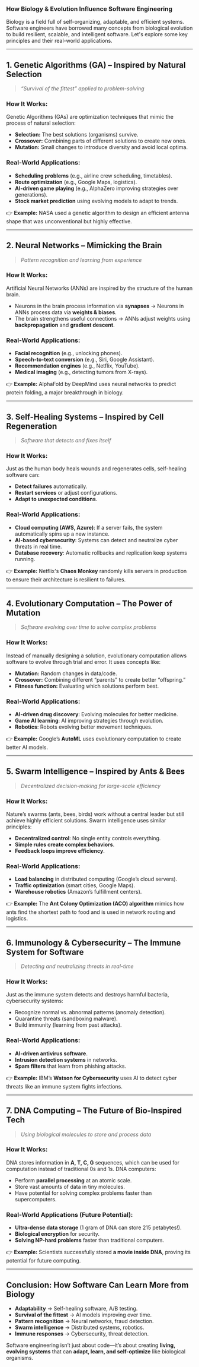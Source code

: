 ### **How Biology & Evolution Influence Software Engineering**  

Biology is a field full of self-organizing, adaptable, and efficient systems. Software engineers have borrowed many concepts from biological evolution to build resilient, scalable, and intelligent software. Let's explore some key principles and their real-world applications.  

---

## **1. Genetic Algorithms (GA) – Inspired by Natural Selection**  
> *“Survival of the fittest” applied to problem-solving*  

### **How It Works:**  
Genetic Algorithms (GAs) are optimization techniques that mimic the process of natural selection:  
- **Selection:** The best solutions (organisms) survive.  
- **Crossover:** Combining parts of different solutions to create new ones.  
- **Mutation:** Small changes to introduce diversity and avoid local optima.  

### **Real-World Applications:**  
- **Scheduling problems** (e.g., airline crew scheduling, timetables).  
- **Route optimization** (e.g., Google Maps, logistics).  
- **AI-driven game playing** (e.g., AlphaZero improving strategies over generations).  
- **Stock market prediction** using evolving models to adapt to trends.  

👉 **Example:** NASA used a genetic algorithm to design an efficient antenna shape that was unconventional but highly effective.  

---

## **2. Neural Networks – Mimicking the Brain**  
> *Pattern recognition and learning from experience*  

### **How It Works:**  
Artificial Neural Networks (ANNs) are inspired by the structure of the human brain.  
- Neurons in the brain process information via **synapses** → Neurons in ANNs process data via **weights & biases**.  
- The brain strengthens useful connections → ANNs adjust weights using **backpropagation** and **gradient descent**.  

### **Real-World Applications:**  
- **Facial recognition** (e.g., unlocking phones).  
- **Speech-to-text conversion** (e.g., Siri, Google Assistant).  
- **Recommendation engines** (e.g., Netflix, YouTube).  
- **Medical imaging** (e.g., detecting tumors from X-rays).  

👉 **Example:** AlphaFold by DeepMind uses neural networks to predict protein folding, a major breakthrough in biology.  

---

## **3. Self-Healing Systems – Inspired by Cell Regeneration**  
> *Software that detects and fixes itself*  

### **How It Works:**  
Just as the human body heals wounds and regenerates cells, self-healing software can:  
- **Detect failures** automatically.  
- **Restart services** or adjust configurations.  
- **Adapt to unexpected conditions**.  

### **Real-World Applications:**  
- **Cloud computing (AWS, Azure)**: If a server fails, the system automatically spins up a new instance.  
- **AI-based cybersecurity**: Systems can detect and neutralize cyber threats in real time.  
- **Database recovery**: Automatic rollbacks and replication keep systems running.  

👉 **Example:** Netflix's **Chaos Monkey** randomly kills servers in production to ensure their architecture is resilient to failures.  

---

## **4. Evolutionary Computation – The Power of Mutation**  
> *Software evolving over time to solve complex problems*  

### **How It Works:**  
Instead of manually designing a solution, evolutionary computation allows software to evolve through trial and error. It uses concepts like:  
- **Mutation:** Random changes in data/code.  
- **Crossover:** Combining different “parents” to create better “offspring.”  
- **Fitness function:** Evaluating which solutions perform best.  

### **Real-World Applications:**  
- **AI-driven drug discovery**: Evolving molecules for better medicine.  
- **Game AI learning**: AI improving strategies through evolution.  
- **Robotics**: Robots evolving better movement techniques.  

👉 **Example:** Google’s **AutoML** uses evolutionary computation to create better AI models.  

---

## **5. Swarm Intelligence – Inspired by Ants & Bees**  
> *Decentralized decision-making for large-scale efficiency*  

### **How It Works:**  
Nature’s swarms (ants, bees, birds) work without a central leader but still achieve highly efficient solutions. Swarm intelligence uses similar principles:  
- **Decentralized control**: No single entity controls everything.  
- **Simple rules create complex behaviors**.  
- **Feedback loops improve efficiency**.  

### **Real-World Applications:**  
- **Load balancing** in distributed computing (Google’s cloud servers).  
- **Traffic optimization** (smart cities, Google Maps).  
- **Warehouse robotics** (Amazon’s fulfillment centers).  

👉 **Example:** The **Ant Colony Optimization (ACO) algorithm** mimics how ants find the shortest path to food and is used in network routing and logistics.  

---

## **6. Immunology & Cybersecurity – The Immune System for Software**  
> *Detecting and neutralizing threats in real-time*  

### **How It Works:**  
Just as the immune system detects and destroys harmful bacteria, cybersecurity systems:  
- Recognize normal vs. abnormal patterns (anomaly detection).  
- Quarantine threats (sandboxing malware).  
- Build immunity (learning from past attacks).  

### **Real-World Applications:**  
- **AI-driven antivirus software**.  
- **Intrusion detection systems** in networks.  
- **Spam filters** that learn from phishing attacks.  

👉 **Example:** IBM’s **Watson for Cybersecurity** uses AI to detect cyber threats like an immune system fights infections.  

---

## **7. DNA Computing – The Future of Bio-Inspired Tech**  
> *Using biological molecules to store and process data*  

### **How It Works:**  
DNA stores information in **A, T, C, G** sequences, which can be used for computation instead of traditional 0s and 1s. DNA computers:  
- Perform **parallel processing** at an atomic scale.  
- Store vast amounts of data in tiny molecules.  
- Have potential for solving complex problems faster than supercomputers.  

### **Real-World Applications (Future Potential):**  
- **Ultra-dense data storage** (1 gram of DNA can store 215 petabytes!).  
- **Biological encryption** for security.  
- **Solving NP-hard problems** faster than traditional computers.  

👉 **Example:** Scientists successfully stored **a movie inside DNA**, proving its potential for future computing.  

---

## **Conclusion: How Software Can Learn More from Biology**  
- **Adaptability** → Self-healing software, A/B testing.  
- **Survival of the fittest** → AI models improving over time.  
- **Pattern recognition** → Neural networks, fraud detection.  
- **Swarm intelligence** → Distributed systems, robotics.  
- **Immune responses** → Cybersecurity, threat detection.  

Software engineering isn’t just about code—it’s about creating **living, evolving systems** that can **adapt, learn, and self-optimize** like biological organisms.  
